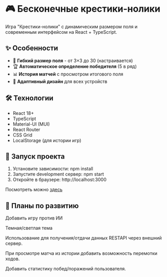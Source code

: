# 🎮 Бесконечные крестики-нолики

Игра "Крестики-нолики" с динамическим размером поля и современным интерфейсом на React + TypeScript.

## ✨ Особенности

- 🔢 **Гибкий размер поля** - от 3×3 до 30 (настраивается)
- 🏆 **Автоматическое определение победителя** (5 в ряд)
- 📊 **История матчей** с просмотром итогового поля
- 📱 **Адаптивный дизайн** для всех устройств

## 🛠 Технологии

- React 18+
- TypeScript
- Material-UI (MUI)
- React Router
- CSS Grid
- LocalStorage (для истории игр)

## 🚀 Запуск проекта

1. Установите зависимости:
npm install
2. Запустите development сервер:
npm start
3. Откройте в браузере:
http://localhost:3000

Посмотреть можно [здесь](https://nidoveralis.github.io/tic-tac-toe-infinity)

## 📝 Планы по развитию
Добавить игру против ИИ

Темная/светлая тема

Использование для получения/отдачи данных RESTAPI через внешний сервер.

При просмотре матча из истории добавить возможность перемотки ходов.

Добавить статистику побед/поражений пользователя.